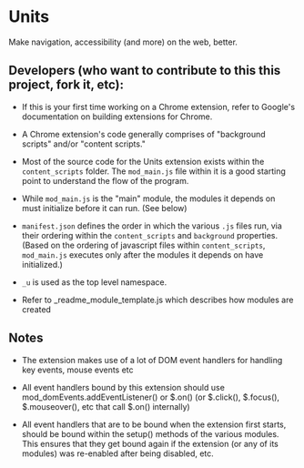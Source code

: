Units
=====

Make navigation, accessibility (and more) on the web, better.






Developers (who want to contribute to this this project, fork it, etc):
----------

- If this is your first time working on a Chrome extension, refer to Google's
documentation on building extensions for Chrome.

- A Chrome extension's code generally comprises of "background scripts" and/or
"content scripts."

- Most of the source code for the Units extension exists within the `content_scripts`
folder. The `mod_main.js` file within it is a good starting point to understand
the flow of the program.

- While `mod_main.js` is the "main" module, the modules it depends
 on must initialize before it can run. (See below)

- `manifest.json` defines the order in which the various `.js` files run,
via their ordering within the `content_scripts` and `background` properties.
(Based on the ordering of javascript files within `content_scripts`, `mod_main.js`
executes only after the modules it depends on have initialized.)

- `_u` is used as the top level namespace.

- Refer to _readme_module_template.js which describes how modules are created

Notes
-----

- The extension makes use of a lot of DOM event handlers for handling key events, mouse events etc

- All event handlers bound by this extension should use mod_domEvents.addEventListener()
 or $.on() (or $.click(), $.focus(), $.mouseover(), etc that call $.on() internally)

- All event handlers that are to be bound when the extension first starts, should be bound within
 the setup() methods of the various modules. This ensures that they get bound again if the extension
 (or any of its modules) was re-enabled after being disabled, etc.

